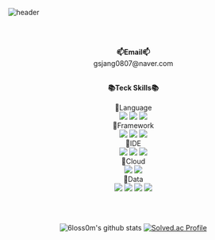 ![header](https://capsule-render.vercel.app/api?type=shark&color=0:C4ECFF,100:00ABFF&height=300&section=header&text=EunYoung&fontSize=90&fontColor=FFFFFF)

<br><br>

<p align="center">
	<Strong>📫Email📫</Strong><br>gsjang0807@naver.com<br><br>
</p>

<div align="center">
	<Strong>📚Teck Skills📚</Strong><br><br>
	🎈Language<br>
	<img src="https://img.shields.io/badge/Java-007396?style=flat&logo=Java&logoColor=white" />
	<img src="https://img.shields.io/badge/Python-3776AB?style=flat&logo=Python&logoColor=white" />
	<img src="https://img.shields.io/badge/C-A8B9CC?style=flat&logo=C&logoColor=white" />
</div>	
<div align="center">
	🎈Framework<br>
	<img src="https://img.shields.io/badge/Spring-6DB33F?style=flat&logo=Spring&logoColor=white" />
	<img src="https://img.shields.io/badge/Spring%20Boot-6DB33F?style=flat&logo=Spring%20Boot&logoColor=white" />
	<img src="https://img.shields.io/badge/Django-092E20?style=flat&logo=Django&logoColor=white" />
</div>
<div align="center">
	🎈IDE<br>
	<img src="https://img.shields.io/badge/IntelliJ%20IDEA-000000?style=flat&logo=IntelliJ%20IDEA&logoColor=white" />
	<img src="https://img.shields.io/badge/PyCharm-000000?style=flat&logo=PyCharm&logoColor=white" />
	<img src="https://img.shields.io/badge/Visual%20Studio%20Code-007ACC?style=flat&logo=Visual%20Studio%20Code&logoColor=white" />
</div>

<div align="center">
	🎈Cloud<br>
	<img src="https://img.shields.io/badge/Amazon%20AWS-232F3E?style=flat&logo=Amazon%20AWS&logoColor=white" />
	<img src="https://img.shields.io/badge/Oracle%20Cloud-F80000?style=flat&logo=oracle&logoColor=white" />
</div>

<div align="center">
	🎈Data<br>
	<img src="https://img.shields.io/badge/MySQL-4479A1?style=flat&logo=MySQL&logoColor=white" />
	<img src="https://img.shields.io/badge/MariaDB-003545?style=flat&logo=MariaDB&logoColor=white" />
	<img src="https://img.shields.io/badge/Tableau-E97627?style=flat&logo=Tableau&logoColor=white" />
	<img src="https://img.shields.io/badge/Jupyter-F37626?style=flat&logo=Jupyter&logoColor=white" />
</div>

<br><br>

<div align="center">
    
![6loss0m's github stats](https://github-readme-stats.vercel.app/api?username=6loss0m&show_icons=true)
[![Solved.ac Profile](http://mazassumnida.wtf/api/v2/generate_badge?boj=gsjang0807)](https://solved.ac/gsjang0807/)
    
</div>
